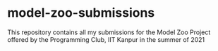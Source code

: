 # model-zoo-submissions
This repository contains all my submissions for the Model Zoo Project offered by the Programming Club, IIT Kanpur in the summer of 2021
